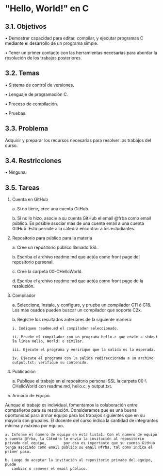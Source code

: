# **"Hello, World!" en C**

## **3.1. Objetivos**
• Demostrar capacidad para editar, compilar, y ejecutar programas C mediante
el desarrollo de un programa simple.

• Tener un primer contacto con las herramientas necesarias para abordar la
resolución de los trabajos posteriores.

## **3.2. Temas**

• Sistema de control de versiones.

• Lenguaje de programación C.

• Proceso de compilación.

• Pruebas.

## **3.3. Problema**

Adquirir y preparar los recursos necesarias para resolver los trabajos del curso.

## **3.4. Restricciones**

• Ninguna.

## **3.5. Tareas**

1. Cuenta en GitHub

   a. Si no tiene, cree una cuenta GitHub.
   
   b. Si no lo hizo, asocie a su cuenta GitHub el email @frba como email público. Es posible asociar más de una cuenta email a una cuenta GitHub. Esto permite a       la cátedra encontrar a los estudiantes.
      
2. Repositorio para público para la materia

    a. Cree un repositorio público llamado SSL.
    
    b. Escriba el archivo readme.md que actúa como front page del repositorio personal.
    
    c. Cree la carpeta 00-CHelloWorld.
    
    d. Escriba el archivo readme.md que actúa como front page de la resolución.
    
3. Compilador

    a. Seleccione, instale, y configure, y pruebe un compilador C11 ó C18. Los más osados pueden buscar un compilador que soporte C2x.
    
    b. Registre los resultados anteriores de la siguiente manera:
    
       i. Indiquen readme.md el compilador seleccionado.
       
       ii. Pruebe el compilador con un programa hello.c que envíe a stdout la línea Hello, World! o similar.
       
       iii. Ejecute el programa y veririque que la salida es la esperada.
       
       iv. Ejecute el programa con la salida redireccionada a un archivo output.txt; verifique su contenido.
       
4. Publicación

    a. Publique el trabajo en el repositorio personal SSL la carpeta 00-\ CHelloWorld con readme.md, hello.c, y output.txt.
    
5. Armado de Equipo.

Aunque el trabajo es individual, fomentamos la colaboración entre compañeros para su resolución. Consideramos que es una buena oportunidad para armar equipo para los trabajos siguientes que en su mayoría son grupales. El docente del curso indica la cantidad de integrantes mínima y máxima por equipo.

    a. Informe el número de equipo en esta lista1. Con el número de equipo y cuenta @frba, la Cátedra le envía la invitación al repositorio privado del equipo,        por eso es importante que su cuenta GitHub tenga asociado como email público su email @frba, tal como indica el primer paso.
    
    b. Luego de aceptar la invitación al repositorio privado del equipo, puede
       cambiar o remover el email público.

